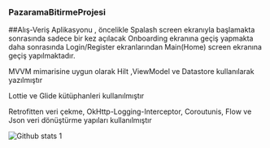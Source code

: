 ### PazaramaBitirmeProjesi

##Alış-Veriş Aplikasyonu , öncelikle Spalash screen ekranıyla başlamakta sonrasında sadece bir kez açılacak Onboarding ekranına geçiş yapmakta daha sonrasında Login/Register ekranlarından Main(Home) screen ekranına geçiş yapılmaktadır.

MVVM mimarisine uygun olarak Hilt ,ViewModel ve Datastore kullanılarak yazılmıştır

Lottie ve Glide kütüphanleri kullanılmıştır

Retrofitten veri çekme, OkHttp-Logging-Interceptor, Coroutunis, Flow ve Json veri dönüştürme yapıları kullanılmıştır

![Github stats 1](https://github-readme-stats.vercel.app/api?username=Mejister&show_icons=true&theme=gradient) 
